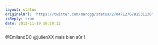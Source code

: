 ```yaml
---
layout: status
originalUrl: 'https://twitter.com/marcgg/status/270471276781531136'
isReply: true
date: 2012-11-19 10:19:12
---
```


@EmilandDC @julienXX mais bien sûr !
